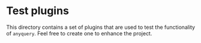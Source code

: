 # Test plugins

This directory contains a set of plugins that are used to test the functionality of `anyquery`. Feel free to create one to enhance the project.
